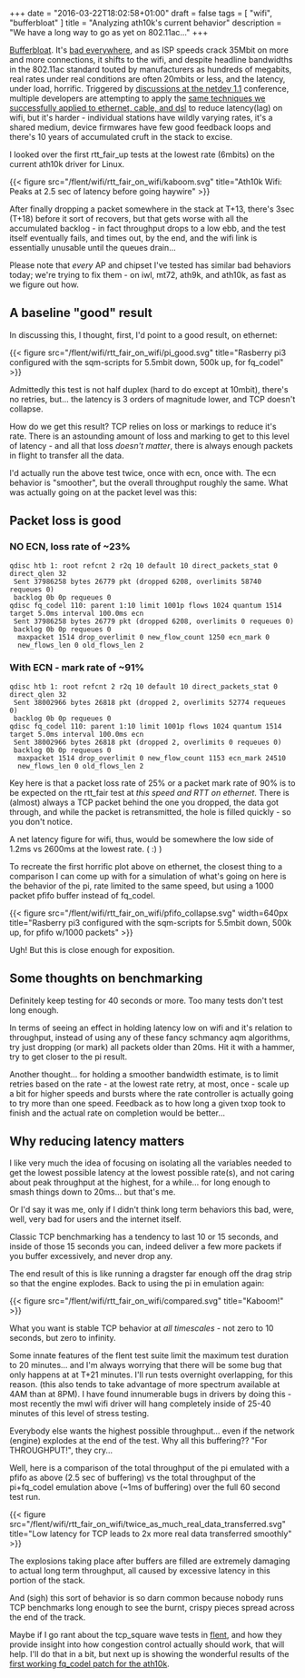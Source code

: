 +++
date = "2016-03-22T18:02:58+01:00"
draft = false
tags = [ "wifi", "bufferbloat" ]
title = "Analyzing ath10k's current behavior"
description = "We have a long way to go as yet on 802.11ac..."
+++

[Bufferbloat](http://www.bufferbloat.net). It's
[bad everywhere](http://www.dslreports.com/speedtest/results/bufferbloat?up=1),
and as ISP speeds crack 35Mbit on more and more connections, it shifts
to the wifi, and despite headline bandwidths in the 802.11ac standard
touted by manufacturers as hundreds of megabits, real rates under real
conditions are often 20mbits or less, and the latency, under load,
horrific. Triggered by
[discussions at the netdev 1.1](https://www.youtube.com/channel/UCribHdOMgiD5R3OUDgx2qTg)
conference, multiple developers are attempting to apply the
[same techniques we successfully applied to ethernet, cable, and dsl](https://wiki.openwrt.org/doc/howto/sqm)
to reduce latency(lag) on wifi, but it's harder - individual stations
have wildly varying rates, it's a shared medium, device firmwares have
few good feedback loops and there's 10 years of accumulated cruft in the
stack to excise.

I looked over the first rtt_fair_up tests at the lowest rate (6mbits)
on the current ath10k driver for Linux.

{{< figure src="/flent/wifi/rtt_fair_on_wifi/kaboom.svg" title="Ath10k Wifi: Peaks at 2.5 sec of latency before going haywire" >}}

After finally dropping a packet somewhere in the stack at T+13, there's
3sec (T+18) before it sort of recovers, but that gets worse with all the
accumulated backlog - in fact throughput drops to a low ebb, and the
test itself eventually fails, and times out, by the end, and the wifi
link is essentially unusable until the queues drain...

Please note that *every* AP and chipset I've tested has similar bad
behaviors today; we're trying to fix them - on iwl, mt72, ath9k, and
ath10k, as fast as we figure out how.

## A baseline "good" result

In discussing this, I thought, first, I'd point to a good result, on
ethernet:

{{< figure src="/flent/wifi/rtt_fair_on_wifi/pi_good.svg" title="Rasberry pi3 configured with the sqm-scripts for 5.5mbit down, 500k up, for fq_codel" >}}

Admittedly this test is not half duplex (hard to do except at 10mbit),
there's no retries, but... the latency is 3 orders of magnitude lower,
and TCP doesn't collapse.

How do we get this result? TCP relies on loss or markings to reduce it's
rate. There is an astounding amount of loss and marking to get to this
level of latency - and all that loss *doesn't matter*, there is always
enough packets in flight to transfer all the data.

I'd actually run the above test twice, once with ecn, once with. The ecn
behavior is "smoother", but the overall throughput roughly the same.
What was actually going on at the packet level was this:

## Packet loss is good

### NO ECN, loss rate of ~23%
```
qdisc htb 1: root refcnt 2 r2q 10 default 10 direct_packets_stat 0 direct_qlen 32
 Sent 37986258 bytes 26779 pkt (dropped 6208, overlimits 58740 requeues 0)
 backlog 0b 0p requeues 0
qdisc fq_codel 110: parent 1:10 limit 1001p flows 1024 quantum 1514 target 5.0ms interval 100.0ms ecn
 Sent 37986258 bytes 26779 pkt (dropped 6208, overlimits 0 requeues 0)
 backlog 0b 0p requeues 0
  maxpacket 1514 drop_overlimit 0 new_flow_count 1250 ecn_mark 0
  new_flows_len 0 old_flows_len 2
```
### With ECN - mark rate of ~91%
```
qdisc htb 1: root refcnt 2 r2q 10 default 10 direct_packets_stat 0 direct_qlen 32
 Sent 38002966 bytes 26818 pkt (dropped 2, overlimits 52774 requeues 0)
 backlog 0b 0p requeues 0
qdisc fq_codel 110: parent 1:10 limit 1001p flows 1024 quantum 1514 target 5.0ms interval 100.0ms ecn
 Sent 38002966 bytes 26818 pkt (dropped 2, overlimits 0 requeues 0)
 backlog 0b 0p requeues 0
  maxpacket 1514 drop_overlimit 0 new_flow_count 1153 ecn_mark 24510
  new_flows_len 0 old_flows_len 2
```

Key here is that a packet loss rate of 25% or a packet mark rate of 90%
is to be expected on the rtt_fair test at *this speed and RTT on
ethernet*. There is (almost) always a TCP packet behind the one you
dropped, the data got through, and while the packet is retransmitted,
the hole is filled quickly - so you don't notice.

A net latency figure for wifi, thus, would be somewhere the low side
of 1.2ms vs 2600ms at the lowest rate. ( :) )

To recreate the first horrific plot above on ethernet, the closest thing
to a comparison I can come up with for a simulation of what's going on
here is the behavior of the pi, rate limited to the same speed, but
using a 1000 packet pfifo buffer instead of fq_codel.

{{< figure src="/flent/wifi/rtt_fair_on_wifi/pfifo_collapse.svg" width=640px title="Rasberry pi3 configured with the sqm-scripts for 5.5mbit down, 500k up, for pfifo w/1000 packets" >}}

Ugh! But this is close enough for exposition.

## Some thoughts on benchmarking

Definitely keep testing for 40 seconds or more. Too many tests don't
test long enough.

In terms of seeing an effect in holding latency low on wifi and it's
relation to throughput, instead of using any of these fancy schmancy aqm
algorithms, try just dropping (or mark) all packets older than 20ms. Hit
it with a hammer, try to get closer to the pi result.

Another thought... for holding a smoother bandwidth estimate, is to
limit retries based on the rate - at the lowest rate retry, at most,
once - scale up a bit for higher speeds and bursts where the rate
controller is actually going to try more than one speed. Feedback as to
how long a given txop took to finish and the actual rate on completion
would be better...

## Why reducing latency matters

I like very much the idea of focusing on isolating all the variables
needed to get the lowest possible latency at the lowest possible
rate(s), and not caring about peak throughput at the highest, for a
while... for long enough to smash things down to 20ms... but that's me.

Or I'd say it was me, only if I didn't think long term behaviors this
bad, were, well, very bad for users and the internet itself.

Classic TCP benchmarking has a tendency to last 10 or 15 seconds, and
inside of those 15 seconds you can, indeed deliver a few more packets if
you buffer excessively, and never drop any.

The end result of this is like running a dragster far enough off the
drag strip so that the engine explodes. Back to using the pi in
emulation again:

{{< figure src="/flent/wifi/rtt_fair_on_wifi/compared.svg" title="Kaboom!" >}}

What you want is stable TCP behavior at *all timescales* - not zero to
10 seconds, but zero to infinity.

Some innate features of the flent test suite limit the maximum test
duration to 20 minutes...  and I'm always worrying that there will be
some bug that only happens at at T+21 minutes. I'll run tests overnight
overlapping, for this reason. (this also tends to take advantage of
more spectrum available at 4AM than at 8PM). I have found innumerable
bugs in drivers by doing this - most recently the mwl wifi driver will
hang completely inside of 25-40 minutes of this level of stress testing.

Everybody else wants the highest possible throughput... even if the
network (engine) explodes at the end of the test. Why all this
buffering?? "For THROUGHPUT!", they cry...

Well, here is a comparison of the total throughput of the pi emulated
with a pfifo as above (2.5 sec of buffering) vs the total throughput of
the pi+fq_codel emulation above (~1ms of buffering) over the full 60 second
test run.

{{< figure
src="/flent/wifi/rtt_fair_on_wifi/twice_as_much_real_data_transferred.svg"
title="Low latency for TCP leads to 2x more real data transferred smoothly" >}}

The explosions taking place after buffers are filled are extremely
damaging to actual long term throughput, all caused by excessive latency
in this portion of the stack.

And (sigh) this sort of behavior is so darn common because nobody runs
TCP benchmarks long enough to see the burnt, crispy pieces spread across
the end of the track.

Maybe if I go rant about the tcp_square wave tests in [flent](https://flent.org), and how
they provide insight into how congestion control actually should work,
that will help. I'll do that in a bit, but next up is showing the
wonderful results of the [first working fq_codel patch for the ath10k](/post/fq_codel_on_ath10k).
